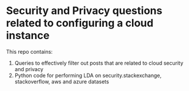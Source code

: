 # Security and Privacy questions related to configuring a cloud instance 

This repo contains:

1. Queries to effectively filter out posts that are related to cloud security and privacy 
2. Python code for performing LDA on security.stackexchange, stackoverflow, aws and azure datasets 
